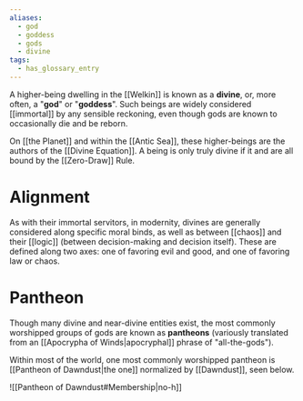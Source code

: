 ```yaml
---
aliases:
  - god
  - goddess
  - gods
  - divine
tags:
  - has_glossary_entry
---
```

A higher-being dwelling in the [[Welkin]] is known as a **divine**, or, more often, a "**god**" or "**goddess**". Such beings are widely considered [[immortal]] by any sensible reckoning, even though gods are known to occasionally die and be reborn. 

On [[the Planet]] and within the [[Antic Sea]], these higher-beings are the authors of the [[Divine Equation]]. A being is only truly divine if it  and are all bound by the [[Zero-Draw]] Rule.

# Alignment
As with their immortal servitors, in modernity, divines are generally considered along specific moral binds, as well as between [[chaos]] and their [[logic]] (between decision-making and decision itself). These are defined along two axes: one of favoring evil and good, and one of favoring law or chaos.

# Pantheon

Though many divine and near-divine entities exist, the most commonly worshipped groups of gods are known as **pantheons** (variously translated from an [[Apocrypha of Winds|apocryphal]] phrase of "all-the-gods"). 

Within most of the world, one most commonly worshipped pantheon is [[Pantheon of Dawndust|the one]] normalized by [[Dawndust]], seen below.

![[Pantheon of Dawndust#Membership|no-h]]